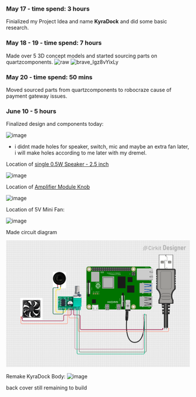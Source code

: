 ### May 17 - time spend: 3 hours
Finialized my Project Idea and name **KyraDock** and did some basic research.
### May 18 - 19 - time spend: 7 hours
Made over 5 3D concept models and started sourcing parts on quartzcomponents.
![raw](https://github.com/user-attachments/assets/4179ab3e-0551-4a9b-bc2f-37856004a8f7)
![brave_lgz8vYixLy](https://github.com/user-attachments/assets/b0dd2926-5d44-4129-b6a5-9759a9f25bd8)
### May 20 - time spend: 50 mins
Moved sourced parts from quartzcomponents to robocraze cause of payment gateway issues.

### June 10 - 5 hours
Finalized design and components today:

![image](https://github.com/user-attachments/assets/b1281794-6326-4d11-bde6-e2756f29a3a1)

- i didnt made holes for speaker, switch, mic and maybe an extra fan later, i will make holes according to me later with my dremel.

Location of [single 0.5W Speaker - 2.5 inch](https://robocraze.com/products/0-5w-speaker?variant=40193361576089)

![image](https://github.com/user-attachments/assets/edc155c3-9aea-415b-b9cc-65d9a34f2e65)

Location of [Amplifier Module Knob](https://robocraze.com/products/pam-8403-amplifier-module?variant=40192902365337)

![image](https://github.com/user-attachments/assets/ce189196-1e38-4db3-a9d3-401323a427a1)

Location of 5V Mini Fan:

![image](https://github.com/user-attachments/assets/9974a4f0-4c5b-4b7a-bdc3-378670575318)

Made circuit diagram

![alt text](CAD/circuit_image.png)

Remake KyraDock Body:
![image](https://github.com/user-attachments/assets/d5c663c0-53cb-45a7-8ced-2cd40d4bd46d)

back cover still remaining to build

